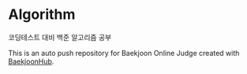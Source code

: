 # Algorithm

코딩테스트 대비 백준 알고리즘 공부

This is an auto push repository for Baekjoon Online Judge created with [BaekjoonHub](https://github.com/BaekjoonHub/BaekjoonHub).
